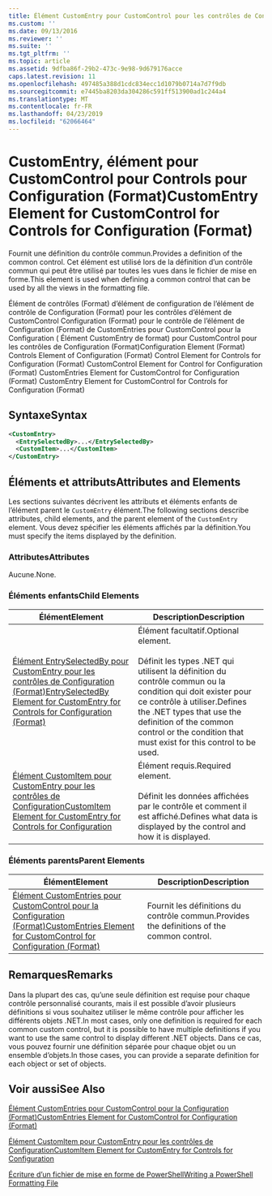 ```yaml
---
title: Élément CustomEntry pour CustomControl pour les contrôles de Configuration (Format) | Microsoft Docs
ms.custom: ''
ms.date: 09/13/2016
ms.reviewer: ''
ms.suite: ''
ms.tgt_pltfrm: ''
ms.topic: article
ms.assetid: 9dfba86f-29b2-473c-9e98-9d679176acce
caps.latest.revision: 11
ms.openlocfilehash: 497485a388d1cdc834ecc1d1079b0714a7d7f9db
ms.sourcegitcommit: e7445ba8203da304286c591ff513900ad1c244a4
ms.translationtype: MT
ms.contentlocale: fr-FR
ms.lasthandoff: 04/23/2019
ms.locfileid: "62066464"
---
```

# <a name="customentry-element-for-customcontrol-for-controls-for-configuration-format"></a><span data-ttu-id="efb70-102">CustomEntry, élément pour CustomControl pour Controls pour Configuration (Format)</span><span class="sxs-lookup"><span data-stu-id="efb70-102">CustomEntry Element for CustomControl for Controls for Configuration (Format)</span></span>

<span data-ttu-id="efb70-103">Fournit une définition du contrôle commun.</span><span class="sxs-lookup"><span data-stu-id="efb70-103">Provides a definition of the common control.</span></span> <span data-ttu-id="efb70-104">Cet élément est utilisé lors de la définition d’un contrôle commun qui peut être utilisé par toutes les vues dans le fichier de mise en forme.</span><span class="sxs-lookup"><span data-stu-id="efb70-104">This element is used when defining a common control that can be used by all the views in the formatting file.</span></span>

<span data-ttu-id="efb70-105">Élément de contrôles (Format) d’élément de configuration de l’élément de contrôle de Configuration (Format) pour les contrôles d’élément de CustomControl Configuration (Format) pour le contrôle de l’élément de Configuration (Format) de CustomEntries pour CustomControl pour la Configuration ( Élément CustomEntry de format) pour CustomControl pour les contrôles de Configuration (Format)</span><span class="sxs-lookup"><span data-stu-id="efb70-105">Configuration Element (Format) Controls Element of Configuration (Format) Control Element for Controls for Configuration (Format) CustomControl Element for Control for Configuration (Format) CustomEntries Element for CustomControl for Configuration (Format) CustomEntry Element for CustomControl for Controls for Configuration (Format)</span></span>

## <a name="syntax"></a><span data-ttu-id="efb70-106">Syntaxe</span><span class="sxs-lookup"><span data-stu-id="efb70-106">Syntax</span></span>

```xml
<CustomEntry>
  <EntrySelectedBy>...</EntrySelectedBy>
  <CustomItem>...</CustomItem>
</CustomEntry>

```

## <a name="attributes-and-elements"></a><span data-ttu-id="efb70-107">Éléments et attributs</span><span class="sxs-lookup"><span data-stu-id="efb70-107">Attributes and Elements</span></span>

<span data-ttu-id="efb70-108">Les sections suivantes décrivent les attributs et éléments enfants de l’élément parent le `CustomEntry` élément.</span><span class="sxs-lookup"><span data-stu-id="efb70-108">The following sections describe attributes, child elements, and the parent element of the `CustomEntry` element.</span></span> <span data-ttu-id="efb70-109">Vous devez spécifier les éléments affichés par la définition.</span><span class="sxs-lookup"><span data-stu-id="efb70-109">You must specify the items displayed by the definition.</span></span>

### <a name="attributes"></a><span data-ttu-id="efb70-110">Attributes</span><span class="sxs-lookup"><span data-stu-id="efb70-110">Attributes</span></span>

<span data-ttu-id="efb70-111">Aucune.</span><span class="sxs-lookup"><span data-stu-id="efb70-111">None.</span></span>

### <a name="child-elements"></a><span data-ttu-id="efb70-112">Éléments enfants</span><span class="sxs-lookup"><span data-stu-id="efb70-112">Child Elements</span></span>

|<span data-ttu-id="efb70-113">Élément</span><span class="sxs-lookup"><span data-stu-id="efb70-113">Element</span></span>|<span data-ttu-id="efb70-114">Description</span><span class="sxs-lookup"><span data-stu-id="efb70-114">Description</span></span>|
|-------------|-----------------|
|[<span data-ttu-id="efb70-115">Élément EntrySelectedBy pour CustomEntry pour les contrôles de Configuration (Format)</span><span class="sxs-lookup"><span data-stu-id="efb70-115">EntrySelectedBy Element for CustomEntry for Controls for Configuration (Format)</span></span>](./entryselectedby-element-for-customentry-for-controls-for-configuration-format.md)|<span data-ttu-id="efb70-116">Élément facultatif.</span><span class="sxs-lookup"><span data-stu-id="efb70-116">Optional element.</span></span><br /><br /> <span data-ttu-id="efb70-117">Définit les types .NET qui utilisent la définition du contrôle commun ou la condition qui doit exister pour ce contrôle à utiliser.</span><span class="sxs-lookup"><span data-stu-id="efb70-117">Defines the .NET types that use the definition of the common control or the condition that must exist for this control to be used.</span></span>|
|[<span data-ttu-id="efb70-118">Élément CustomItem pour CustomEntry pour les contrôles de Configuration</span><span class="sxs-lookup"><span data-stu-id="efb70-118">CustomItem Element for CustomEntry for Controls for Configuration</span></span>](./customitem-element-for-customentry-for-controls-for-configuration-format.md)|<span data-ttu-id="efb70-119">Élément requis.</span><span class="sxs-lookup"><span data-stu-id="efb70-119">Required element.</span></span><br /><br /> <span data-ttu-id="efb70-120">Définit les données affichées par le contrôle et comment il est affiché.</span><span class="sxs-lookup"><span data-stu-id="efb70-120">Defines what data is displayed by the control and how it is displayed.</span></span>|

### <a name="parent-elements"></a><span data-ttu-id="efb70-121">Éléments parents</span><span class="sxs-lookup"><span data-stu-id="efb70-121">Parent Elements</span></span>

|<span data-ttu-id="efb70-122">Élément</span><span class="sxs-lookup"><span data-stu-id="efb70-122">Element</span></span>|<span data-ttu-id="efb70-123">Description</span><span class="sxs-lookup"><span data-stu-id="efb70-123">Description</span></span>|
|-------------|-----------------|
|[<span data-ttu-id="efb70-124">Élément CustomEntries pour CustomControl pour la Configuration (Format)</span><span class="sxs-lookup"><span data-stu-id="efb70-124">CustomEntries Element for CustomControl for Configuration (Format)</span></span>](./customentries-element-for-customcontrol-for-controls-for-configuration-format.md)|<span data-ttu-id="efb70-125">Fournit les définitions du contrôle commun.</span><span class="sxs-lookup"><span data-stu-id="efb70-125">Provides the definitions of the common control.</span></span>|

## <a name="remarks"></a><span data-ttu-id="efb70-126">Remarques</span><span class="sxs-lookup"><span data-stu-id="efb70-126">Remarks</span></span>

<span data-ttu-id="efb70-127">Dans la plupart des cas, qu’une seule définition est requise pour chaque contrôle personnalisé courants, mais il est possible d’avoir plusieurs définitions si vous souhaitez utiliser le même contrôle pour afficher les différents objets .NET.</span><span class="sxs-lookup"><span data-stu-id="efb70-127">In most cases, only one definition is required for each common custom control, but it is possible to have multiple definitions if you want to use the same control to display different .NET objects.</span></span> <span data-ttu-id="efb70-128">Dans ce cas, vous pouvez fournir une définition séparée pour chaque objet ou un ensemble d’objets.</span><span class="sxs-lookup"><span data-stu-id="efb70-128">In those cases, you can provide a separate definition for each object or set of objects.</span></span>

## <a name="see-also"></a><span data-ttu-id="efb70-129">Voir aussi</span><span class="sxs-lookup"><span data-stu-id="efb70-129">See Also</span></span>

[<span data-ttu-id="efb70-130">Élément CustomEntries pour CustomControl pour la Configuration (Format)</span><span class="sxs-lookup"><span data-stu-id="efb70-130">CustomEntries Element for CustomControl for Configuration (Format)</span></span>](./customentries-element-for-customcontrol-for-controls-for-configuration-format.md)

[<span data-ttu-id="efb70-131">Élément CustomItem pour CustomEntry pour les contrôles de Configuration</span><span class="sxs-lookup"><span data-stu-id="efb70-131">CustomItem Element for CustomEntry for Controls for Configuration</span></span>](./customitem-element-for-customentry-for-controls-for-configuration-format.md)

[<span data-ttu-id="efb70-132">Écriture d’un fichier de mise en forme de PowerShell</span><span class="sxs-lookup"><span data-stu-id="efb70-132">Writing a PowerShell Formatting File</span></span>](./writing-a-powershell-formatting-file.md)
